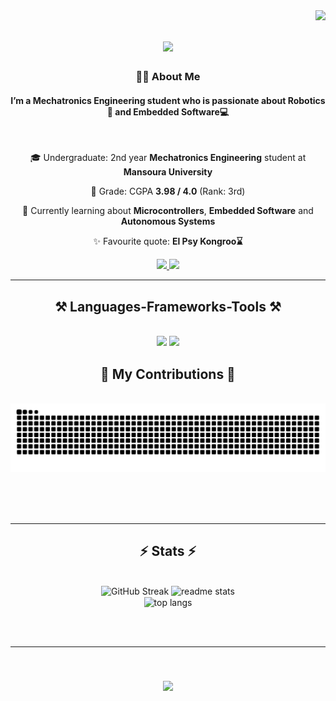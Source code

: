 <img align="right" src="https://visitor-badge.laobi.icu/badge?page_id=TheShaboury.TheShaboury" />

<h1 align="center">
    <img src="https://readme-typing-svg.herokuapp.com/?font=Righteous&size=35&center=true&vCenter=true&width=500&height=70&duration=6000&lines=Hey+There!+👋;+I'm+Ahmed+ElShaboury!+✨;" />
</h1>

<h3 align="center">👨‍💻 About Me</h3>
<h4 align="center">I’m a Mechatronics Engineering student who is passionate about Robotics🤖 and Embedded Software💻</h4>
  
<br/>

<div align="center">
 
 🎓 Undergraduate: 2nd year **Mechatronics Engineering** student at **Mansoura University**
 
 💫 Grade: CGPA **3.98 / 4.0** (Rank: 3rd)

 🌱 Currently learning about **Microcontrollers**, **Embedded Software** and **Autonomous Systems**

 ✨ Favourite quote: **El Psy Kongroo⌛**

 </div>

 <div align="center"> 
  <a href="mailto:ahmedshaboury000@gmail.com">
    <img src="https://img.shields.io/badge/Gmail-333333?style=for-the-badge&logo=gmail&logoColor=red" />
  </a>
  <a href="https://linkedin.com/in/theshaboury" target="_blank">
    <img src="https://img.shields.io/badge/LinkedIn-0077B5?style=for-the-badge&logo=linkedin&logoColor=white" />
  </a>
</div>

 <hr/>
 
<h2 align="center">⚒️ Languages-Frameworks-Tools ⚒️</h2>
<br/>
<div align="center">
    <img src="https://skillicons.dev/icons?i=anaconda,ubuntu,linux,vscode,clion,github,figma,git,godot" />
    <img src="https://skillicons.dev/icons?i=ros,py,bash,raspberrypi,matlab,html,c,cpp,java,vim" /><br>
</div>

<div align="center">
  <h2>🐍 My Contributions 🐍</h2>
  <br>
  <img alt="snake eating my contributions" src="https://raw.githubusercontent.com/TheShaboury/TheShaboury/output/github-contribution-grid-snake.svg" />
  
  <br/><br/><br/>
</div>

<hr/>

<h2 align="center">⚡ Stats ⚡</h2>
<br>
<div align=center>
  <img width=390 src="https://streak-stats.demolab.com?user=TheShaboury&theme=react" alt="GitHub Streak" /></a>
  <img width=390 src="https://github-readme-stats.vercel.app/api?username=TheShaboury&count_private=false&show_icons=true&theme=react&rank_icon=github&border_radius=10" alt="readme stats" />
  <br/>
  <img width=325 align="center" src="https://github-readme-stats.vercel.app/api/top-langs/?username=TheShaboury&langs_count=8&layout=compact&theme=react&border_radius=10&size_weight=0.5&count_weight=0.5&exclude_repo=github-readme-stats" alt="top langs" />
</div>

<br/><br/>

<hr/>

<br/>

<h3 align="center">
<img src="https://readme-typing-svg.herokuapp.com/?font=Righteous&size=35&center=true&vCenter=true&width=600&height=70&duration=6000&lines=Thanks+for+visiting!+✌️;+Shoot+me+a+message+on+Linkedin!+🙌;" />
</div>

<br/>
